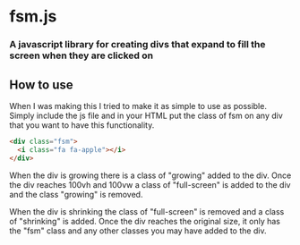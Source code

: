 # fsm.js
### A javascript library for creating divs that expand to fill the screen when they are clicked on


## How to use
When I was making this I tried to make it as simple to use as possible. Simply include the js file and in your HTML put the class of fsm on any div that you want to have this functionality. 

```html
<div class="fsm">
  <i class="fa fa-apple"></i>
</div>
```

When the div is growing there is a class of "growing" added to the div. Once the div reaches 100vh and 100vw a class of "full-screen" is added to the div and the class "growing" is removed.

When the div is shrinking the class of "full-screen" is removed and a class of "shrinking" is added. Once the div reaches the original size, it only has the "fsm" class and any other classes you may have added to the div.
